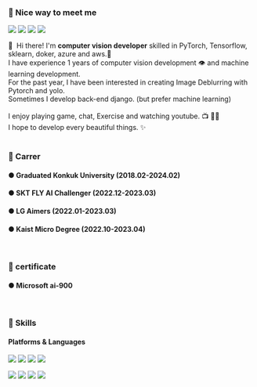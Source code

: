 ### 🤩 Nice way to meet me
<p>
    <a href="https://www.instagram.com/taewan1554/" target="_blank"><img src="https://img.shields.io/badge/Instagram-E4405F?style=flat-square&logo=Instagram&logoColor=white"/></a>
  <a href="https://velog.io/@qqq3964" target="_blank"><img src="https://img.shields.io/badge/Tech blog-20C997?style=flat-square&logo=Velog&logoColor=white"/></a>
  <a href="https://www.linkedin.com/in/taewan-kim-259a05205/" target="_blank"><img src="https://img.shields.io/badge/TaewanKim-0A66C2?style=flat-square&logo=Linkedin&logoColor=white"/></a>
  <a href="mailto:qqq3964@konkuk.ac.kr" target="_blank"><img src="https://img.shields.io/badge/qqq3964@konkuk.ac.kr-EA4335?style=flat-square&logo=Gmail&logoColor=white"/></a>
</p>

<p>
  👋&nbsp; Hi there! I'm <b>computer vision developer</b> skilled in PyTorch, Tensorflow, sklearn, doker, azure and aws.🚀<br/>
  I have experience 1 years of computer vision development 👁️ and machine learning development.<br/>
  For the past year, I have been interested in creating Image Deblurring with Pytorch and yolo.<br/>
  Sometimes I develop back-end django. (but prefer machine learning)<br/><br/>
  I enjoy playing game, chat, Exercise and watching youtube. 📺 🚴‍♂️<br/>
  I hope to develop every beautiful things. ✨ <br/><br/>
</p>

### 💼 Carrer
#### ● Graduated Konkuk University (2018.02-2024.02)
#### ● SKT FLY AI Challenger (2022.12-2023.03)
#### ● LG Aimers (2022.01-2023.03)
#### ● Kaist Micro Degree (2022.10-2023.04)
<br/>

### 🪪 certificate
#### ● Microsoft ai-900
<br/>

### 💪 Skills
#### Platforms & Languages
<p>
  <img src="https://img.shields.io/badge/Python-3776AB?style=flat-square&logo=Python&logoColor=white"/>
  <img src="https://img.shields.io/badge/PyTorch-EE4C2C?style=flat-square&logo=PyTorch&logoColor=black"/>
  <img src="https://img.shields.io/badge/TensorFlow-FF6F00?style=flat-square&logo=TensorFlow&logoColor=white"/>
  <img src="https://img.shields.io/badge/Firebase-FFCA28?style=flat-square&logo=firebase&logoColor=black"/>
</p>
<p>
  <img src="https://img.shields.io/badge/Docker-2496ED?style=flat-square&logo=Docker&logoColor=black"/> 
  <img src="https://img.shields.io/badge/Amazon AWS-232F3E?style=flat-square&logo=Amazon AWS&logoColor=white"/>
  <img src="https://img.shields.io/badge/C-A8B9CC?style=flat-square&logo=C&logoColor=white"/>
  <img src="https://img.shields.io/badge/scikit-learn-F7931E?style=flat-square&logo=scikit-learn&logoColor=white"/>

</p>
